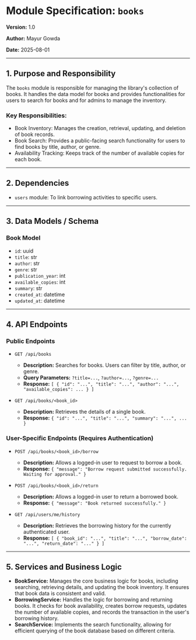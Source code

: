 # Module Specification: `books`

**Version:** 1.0

**Author:** Mayur Gowda

**Date:** 2025-08-01

---

## 1. Purpose and Responsibility

The `books` module is responsible for managing the library's collection of books. It handles the data model for books and provides functionalities for users to search for books and for admins to manage the inventory.

### Key Responsibilities:
- Book Inventory: Manages the creation, retrieval, updating, and deletion of book records.
- Book Search: Provides a public-facing search functionality for users to find books by title, author, or genre.
- Availability Tracking: Keeps track of the number of available copies for each book.

---

## 2. Dependencies

- `users` module: To link borrowing activities to specific users.

---

## 3. Data Models / Schema

### Book Model
- `id`: uuid
- `title`: str
- `author`: str
- `genre`: str
- `publication_year`: int
- `available_copies`: int
- `summary`: str
- `created_at`: datetime
- `updated_at`: datetime

---

## 4. API Endpoints

### Public Endpoints
- `GET /api/books`
  - **Description:** Searches for books. Users can filter by title, author, or genre.
  - **Query Parameters:** `?title=...`, `?author=...`, `?genre=...`
  - **Response:** `[ { "id": "...", "title": "...", "author": "...", "available_copies": ... } ]`

- `GET /api/books/<book_id>`
  - **Description:** Retrieves the details of a single book.
  - **Response:** `{ "id": "...", "title": "...", "summary": "...", ... }`

### User-Specific Endpoints (Requires Authentication)
- `POST /api/books/<book_id>/borrow`
  - **Description:** Allows a logged-in user to request to borrow a book.
  - **Response:** `{ "message": "Borrow request submitted successfully. Waiting for approval." }`

- `POST /api/books/<book_id>/return`
  - **Description:** Allows a logged-in user to return a borrowed book.
  - **Response:** `{ "message": "Book returned successfully." }`

- `GET /api/users/me/history`
  - **Description:** Retrieves the borrowing history for the currently authenticated user.
  - **Response:** `[ { "book_id": "...", "title": "...", "borrow_date": "...", "return_date": "..." } ]`

---

## 5. Services and Business Logic

- **BookService:** Manages the core business logic for books, including searching, retrieving details, and updating the book inventory. It ensures that book data is consistent and valid.
- **BorrowingService:** Handles the logic for borrowing and returning books. It checks for book availability, creates borrow requests, updates the number of available copies, and records the transaction in the user's borrowing history.
- **SearchService:** Implements the search functionality, allowing for efficient querying of the book database based on different criteria.

